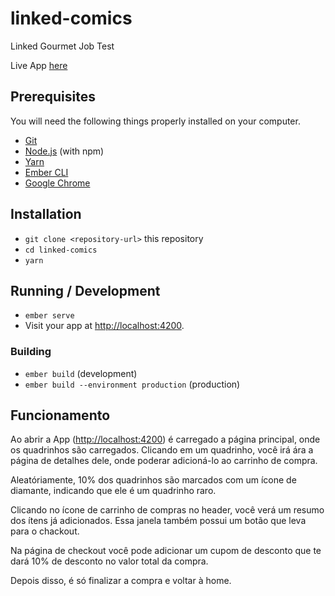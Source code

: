 # linked-comics

Linked Gourmet Job Test

Live App [here](https://linked-comics.herokuapp.com/)

## Prerequisites

You will need the following things properly installed on your computer.

* [Git](https://git-scm.com/)
* [Node.js](https://nodejs.org/) (with npm)
* [Yarn](https://yarnpkg.com/)
* [Ember CLI](https://ember-cli.com/)
* [Google Chrome](https://google.com/chrome/)

## Installation

* `git clone <repository-url>` this repository
* `cd linked-comics`
* `yarn`

## Running / Development

* `ember serve`
* Visit your app at [http://localhost:4200](http://localhost:4200).
<!-- * Visit your tests at [http://localhost:4200/tests](http://localhost:4200/tests). -->

### Building

* `ember build` (development)
* `ember build --environment production` (production)

## Funcionamento

Ao abrir a App ([http://localhost:4200](http://localhost:4200)) é carregado a página principal, onde os quadrinhos são carregados. Clicando em um quadrinho, você irá ára a página de detalhes dele, onde poderar adicioná-lo ao carrinho de compra.

Aleatóriamente, 10% dos quadrinhos são marcados com um ícone de diamante, indicando que ele é um quadrinho raro.

Clicando no ícone de carrinho de compras no header, você verá um resumo dos ítens já adicionados. Essa janela também possui um botão que leva para o chackout.

Na página de checkout você pode adicionar um cupom de desconto que te dará 10% de desconto no valor total da compra.

Depois disso, é só finalizar a compra e voltar à home.